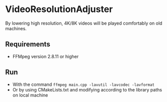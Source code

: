 # VideoResolutionAdjuster
By lowering high resolution, 4K/8K videos will be played comfortably on old machines.

## Requirements
- FFMpeg version 2.8.11 or higher

## Run
- With the command `ffmpeg main.cpp -lavutil -lavcodec -lavformat`
- Or by using CMakeLists.txt and modifying according to the library paths on local machine

